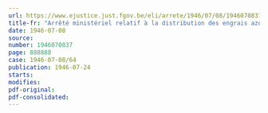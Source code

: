 ```yaml
---
url: https://www.ejustice.just.fgov.be/eli/arrete/1946/07/08/1946070837/justel
title-fr: "Arrêté ministériel relatif à la distribution des engrais azotes et potassiques"
date: 1946-07-08
source:
number: 1946070837
page: 888888
case: 1946-07-08/64
publication: 1946-07-24
starts:
modifies:
pdf-original:
pdf-consolidated:
---
```



